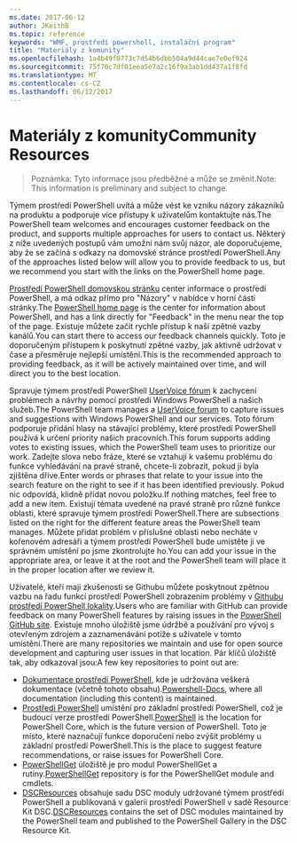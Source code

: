 ```yaml
---
ms.date: 2017-06-12
author: JKeithB
ms.topic: reference
keywords: "WMF, prostředí powershell, instalační program"
title: "Materiály z komunity"
ms.openlocfilehash: 1a4b49f0773c7d54b6dbb504a9d44cae7e0ef924
ms.sourcegitcommit: 75f70c7df01eea5e7a2c16f9a3ab1dd437a1f8fd
ms.translationtype: MT
ms.contentlocale: cs-CZ
ms.lasthandoff: 06/12/2017
---
```

# <a name="community-resources"></a><span data-ttu-id="34ddc-103">Materiály z komunity</span><span class="sxs-lookup"><span data-stu-id="34ddc-103">Community Resources</span></span> #
> <span data-ttu-id="34ddc-104">Poznámka: Tyto informace jsou předběžné a může se změnit.</span><span class="sxs-lookup"><span data-stu-id="34ddc-104">Note: This information is preliminary and subject to change.</span></span>

<span data-ttu-id="34ddc-105">Týmem prostředí PowerShell uvítá a může vést ke vzniku názory zákazníků na produktu a podporuje více přístupy k uživatelům kontaktujte nás.</span><span class="sxs-lookup"><span data-stu-id="34ddc-105">The PowerShell team welcomes and encourages customer feedback on the product, and supports multiple approaches for users to contact us.</span></span>
<span data-ttu-id="34ddc-106">Některý z níže uvedených postupů vám umožní nám svůj názor, ale doporučujeme, aby že se začíná s odkazy na domovské stránce prostředí PowerShell.</span><span class="sxs-lookup"><span data-stu-id="34ddc-106">Any of the approaches listed below will allow you to provide feedback to us, but we recommend you start with the links on the PowerShell home page.</span></span>  

<span data-ttu-id="34ddc-107">[Prostředí PowerShell domovskou stránku](https://microsoft.com/powershell) center informace o prostředí PowerShell, a má odkaz přímo pro "Názory" v nabídce v horní části stránky.</span><span class="sxs-lookup"><span data-stu-id="34ddc-107">The [PowerShell home page](https://microsoft.com/powershell) is the center for information about PowerShell, and has a link directly for "Feedback" in the menu near the top of the page.</span></span> <span data-ttu-id="34ddc-108">Existuje můžete začít rychle přístup k naší zpětné vazby kanálů.</span><span class="sxs-lookup"><span data-stu-id="34ddc-108">You can start there to access our feedback channels quickly.</span></span>
<span data-ttu-id="34ddc-109">Toto je doporučeným přístupem k poskytnutí zpětné vazby, jak aktivně udržovat v čase a přesměruje nejlepší umístění.</span><span class="sxs-lookup"><span data-stu-id="34ddc-109">This is the recommended approach to providing feedback, as it will be actively maintained over time, and will direct you to the best location.</span></span>  
 
<span data-ttu-id="34ddc-110">Spravuje týmem prostředí PowerShell [UserVoice fórum](https://windowsserver.uservoice.com/forums/301869-powershell/) k zachycení problémech a návrhy pomocí prostředí Windows PowerShell a našich služeb.</span><span class="sxs-lookup"><span data-stu-id="34ddc-110">The PowerShell team manages a [UserVoice forum](https://windowsserver.uservoice.com/forums/301869-powershell/) to capture issues and suggestions with Windows PowerShell and our services.</span></span> <span data-ttu-id="34ddc-111">Toto fórum podporuje přidání hlasy na stávající problémy, které prostředí PowerShell používá k určení priority našich pracovních.</span><span class="sxs-lookup"><span data-stu-id="34ddc-111">This forum supports adding votes to existing issues, which the PowerShell team uses to prioritize our work.</span></span>
<span data-ttu-id="34ddc-112">Zadejte slova nebo fráze, které se vztahují k vašemu problému do funkce vyhledávání na pravé straně, chcete-li zobrazit, pokud ji byla zjištěna dříve.</span><span class="sxs-lookup"><span data-stu-id="34ddc-112">Enter words or phrases that relate to your issue into the search feature on the right to see if it has been identified previously.</span></span>
<span data-ttu-id="34ddc-113">Pokud nic odpovídá, klidně přidat novou položku.</span><span class="sxs-lookup"><span data-stu-id="34ddc-113">If nothing matches, feel free to add a new item.</span></span> <span data-ttu-id="34ddc-114">Existují témata uvedené na pravé straně pro různé funkce oblasti, které spravuje týmem prostředí PowerShell.</span><span class="sxs-lookup"><span data-stu-id="34ddc-114">There are subsections listed on the right for the different feature areas the PowerShell team manages.</span></span>
<span data-ttu-id="34ddc-115">Můžete přidat problém v příslušné oblasti nebo necháte v kořenovém adresáři a týmem prostředí PowerShell bude umístěte ji ve správném umístění po jsme zkontrolujte ho.</span><span class="sxs-lookup"><span data-stu-id="34ddc-115">You can add your issue in the appropriate area, or leave it at the root and the PowerShell team will place it in the proper location after we review it.</span></span>

<span data-ttu-id="34ddc-116">Uživatelé, kteří mají zkušenosti se Githubu můžete poskytnout zpětnou vazbu na řadu funkcí prostředí PowerShell zobrazením problémy v [Githubu prostředí PowerShell lokality](https://github.com/powershell).</span><span class="sxs-lookup"><span data-stu-id="34ddc-116">Users who are familiar with GitHub can provide feedback on many PowerShell features by raising issues in the [PowerShell GitHub site](https://github.com/powershell).</span></span>
<span data-ttu-id="34ddc-117">Existuje mnoho úložiště jsme údržbě a používání pro vývoj s otevřeným zdrojem a zaznamenávání potíže s uživatele v tomto umístění.</span><span class="sxs-lookup"><span data-stu-id="34ddc-117">There are many repositories we maintain and use for open source development and capturing user issues in that location.</span></span> <span data-ttu-id="34ddc-118">Pár klíčů úložiště tak, aby odkazoval jsou:</span><span class="sxs-lookup"><span data-stu-id="34ddc-118">A few key repositories to point out are:</span></span>

* <span data-ttu-id="34ddc-119">[Dokumentace prostředí PowerShell](https://github.com/PowerShell/powershell-docs), kde je udržována veškerá dokumentace (včetně tohoto obsahu).</span><span class="sxs-lookup"><span data-stu-id="34ddc-119">[Powershell-Docs](https://github.com/PowerShell/powershell-docs), where all documentation (including this content) is maintained.</span></span> 
* <span data-ttu-id="34ddc-120">[Prostředí PowerShell](https://github.com/PowerShell/powershell) umístění pro základní prostředí PowerShell, což je budoucí verze prostředí PowerShell.</span><span class="sxs-lookup"><span data-stu-id="34ddc-120">[PowerShell](https://github.com/PowerShell/powershell) is the location for PowerShell Core, which is the future version of PowerShell.</span></span> <span data-ttu-id="34ddc-121">Toto je místo, které naznačují funkce doporučení nebo zvýšit problémy u základní prostředí PowerShell.</span><span class="sxs-lookup"><span data-stu-id="34ddc-121">This is the place to suggest feature recommendations, or raise issues for PowerShell Core.</span></span>   
* <span data-ttu-id="34ddc-122">[PowerShellGet](https://github.com/PowerShell/powershellget) úložiště je pro modul PowerShellGet a rutiny.</span><span class="sxs-lookup"><span data-stu-id="34ddc-122">[PowerShellGet](https://github.com/PowerShell/powershellget) repository is for the PowerShellGet module and cmdlets.</span></span>
* <span data-ttu-id="34ddc-123">[DSCResources](https://github.com/PowerShell/DscResources) obsahuje sadu DSC moduly udržované týmem prostředí PowerShell a publikovaná v galerii prostředí PowerShell v sadě Resource Kit DSC.</span><span class="sxs-lookup"><span data-stu-id="34ddc-123">[DSCResources](https://github.com/PowerShell/DscResources) contains the set of DSC modules maintained by the PowerShell team and published to the PowerShell Gallery in the DSC Resource Kit.</span></span>


